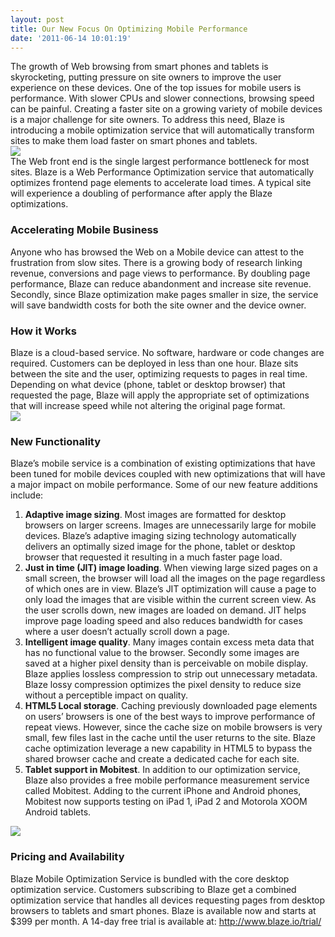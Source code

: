 ```yaml
---
layout: post
title: Our New Focus On Optimizing Mobile Performance
date: '2011-06-14 10:01:19'
---
```



The growth of Web browsing from smart phones and tablets is skyrocketing, putting pressure on site owners to improve the user experience on these devices. One of the top issues for mobile users is performance. With slower CPUs and slower connections, browsing speed can be painful. Creating a faster site on a growing variety of mobile devices is a major challenge for site owners. To address this need, Blaze is introducing a mobile optimization service that will automatically transform sites to make them load faster on smart phones and tablets.  
[![](http://www.blaze.io/wp-content/uploads/2011/06/mobilefocus1.jpg)](http://www.blaze.io/wp-content/uploads/2011/06/mobilefocus1.jpg)  
 The Web front end is the single largest performance bottleneck for most sites. Blaze is a Web Performance Optimization service that automatically optimizes frontend page elements to accelerate load times. A typical site will experience a doubling of performance after apply the Blaze optimizations.

### Accelerating Mobile Business

Anyone who has browsed the Web on a Mobile device can attest to the frustration from slow sites. There is a growing body of research linking revenue, conversions and page views to performance. By doubling page performance, Blaze can reduce abandonment and increase site revenue. Secondly, since Blaze optimization make pages smaller in size, the service will save bandwidth costs for both the site owner and the device owner.

### How it Works

Blaze is a cloud-based service. No software, hardware or code changes are required. Customers can be deployed in less than one hour. Blaze sits between the site and the user, optimizing requests to pages in real time. Depending on what device (phone, tablet or desktop browser) that requested the page, Blaze will apply the appropriate set of optimizations that will increase speed while not altering the original page format.  
[![](http://www.blaze.io/wp-content/uploads/2011/06/mobilefocus2.jpg)](http://www.blaze.io/wp-content/uploads/2011/06/mobilefocus2.jpg)

### New Functionality

Blaze’s mobile service is a combination of existing optimizations that have been tuned for mobile devices coupled with new optimizations that will have a major impact on mobile performance. Some of our new feature additions include:

1. **Adaptive image sizing**. Most images are formatted for desktop browsers on larger screens. Images are unnecessarily large for mobile devices. Blaze’s adaptive imaging sizing technology automatically delivers an optimally sized image for the phone, tablet or desktop browser that requested it resulting in a much faster page load.
2. **Just in time (JIT) image loading**. When viewing large sized pages on a small screen, the browser will load all the images on the page regardless of which ones are in view. Blaze’s JIT optimization will cause a page to only load the images that are visible within the current screen view. As the user scrolls down, new images are loaded on demand. JIT helps improve page loading speed and also reduces bandwidth for cases where a user doesn’t actually scroll down a page.
3. **Intelligent image quality**. Many images contain excess meta data that has no functional value to the browser. Secondly some images are saved at a higher pixel density than is perceivable on mobile display. Blaze applies lossless compression to strip out unnecessary metadata. Blaze lossy compression optimizes the pixel density to reduce size without a perceptible impact on quality.
4. **HTML5 Local storage**. Caching previously downloaded page elements on users’ browsers is one of the best ways to improve performance of repeat views. However, since the cache size on mobile browsers is very small, few files last in the cache until the user returns to the site. Blaze cache optimization leverage a new capability in HTML5 to bypass the shared browser cache and create a dedicated cache for each site.
5. **Tablet support in Mobitest**. In addition to our optimization service, Blaze also provides a free mobile performance measurement service called Mobitest. Adding to the current iPhone and Android phones, Mobitest now supports testing on iPad 1, iPad 2 and Motorola XOOM Android tablets.

[![](http://www.blaze.io/wp-content/uploads/2011/06/mobilefocus31.jpg)](http://www.blaze.io/wp-content/uploads/2011/06/mobilefocus31.jpg)

### Pricing and Availability

Blaze Mobile Optimization Service is bundled with the core desktop optimization service. Customers subscribing to Blaze get a combined optimization service that handles all devices requesting pages from desktop browsers to tablets and smart phones. Blaze is available now and starts at $399 per month. A 14-day free trial is available at: http://www.blaze.io/trial/


